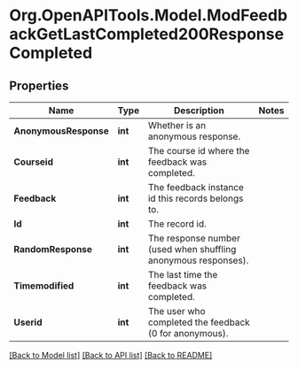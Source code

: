 # Org.OpenAPITools.Model.ModFeedbackGetLastCompleted200ResponseCompleted

## Properties

Name | Type | Description | Notes
------------ | ------------- | ------------- | -------------
**AnonymousResponse** | **int** | Whether is an anonymous response. | 
**Courseid** | **int** | The course id where the feedback was completed. | 
**Feedback** | **int** | The feedback instance id this records belongs to. | 
**Id** | **int** | The record id. | 
**RandomResponse** | **int** | The response number (used when shuffling anonymous responses). | 
**Timemodified** | **int** | The last time the feedback was completed. | 
**Userid** | **int** | The user who completed the feedback (0 for anonymous). | 

[[Back to Model list]](../README.md#documentation-for-models) [[Back to API list]](../README.md#documentation-for-api-endpoints) [[Back to README]](../README.md)

